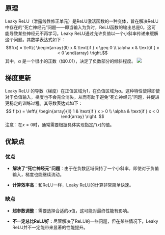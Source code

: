 ## 原理

Leaky ReLU（泄露线性修正单元）是ReLU激活函数的一种变体，旨在解决ReLU中存在的“死亡神经元”问题——即当输入为负时，ReLU函数的输出总是0，这可能导致某些神经元不再学习。Leaky ReLU通过允许负值以一个小斜率传递来缓解这个问题。其数学表达式如下：
$$f(x) = \left\{
  \begin{array}{ll}
    x & \text{if } x \geq 0 \\
    \alpha x & \text{if } x < 0
  \end{array}
\right.$$
其中，$\alpha$ 是一个很小的正数（如0.01），决定了负数部分的倾斜程度。
![](LeakyReLU.png)

## 梯度更新

Leaky ReLU 的导数（梯度）在正值区域为1，在负值区域为$\alpha$。这种特性使得即使对于负值输入，梯度也不会完全消失，从而有助于避免“死亡神经元”问题，并促进更稳定的训练过程。其导数表达式如下：
$$ f'(x) = \left\{
  \begin{array}{ll}
    1 & \text{if } x > 0 \\
    \alpha & \text{if } x < 0
  \end{array}
\right. $$
注意：在$x=0$时，通常需要根据具体实现指定$f'(x)$的值。

## 优缺点

### 优点

- **解决了“死亡神经元”问题**：由于在负数区域保持了一个小斜率，即使对于负值输入，梯度也能继续流动。

- **计算效率高**：和ReLU一样，Leaky ReLU的计算非常简单快速。

### 缺点

- **超参数调整**：需要选择合适的$\alpha$值，这可能对最终性能有影响。

- **不一定总比ReLU好**：尽管解决了ReLU的一些问题，但在某些情况下，Leaky ReLU并不一定能带来显著的性能提升。